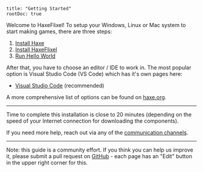 ```
title: "Getting Started"
rootDoc: true
```

Welcome to HaxeFlixel! To setup your Windows, Linux or Mac system to start making games, there are three steps:

1. [Install Haxe](https://haxe.org/download)
2. [Install HaxeFlixel](/documentation/install-haxeflixel)
3. [Run Hello World](/documentation/hello-world)

After that, you have to choose an editor / IDE to work in. The most popular option is Visual Studio Code (VS Code) which has it's own pages here:

- [Visual Studio Code](/documentation/visual-studio-code) (recommended)

A more comprehensive list of options can be found on [haxe.org](https://haxe.org/documentation/introduction/editors-and-ides.html).

----

Time to complete this installation is close to 20 minutes (depending on the speed of your Internet connection for downloading the components).

If you need more help, reach out via any of the [communication channels](/documentation/community).

----

Note: this guide is a community effort. If you think you can help us improve it, please submit a pull request on
[GitHub](https://github.com/HaxeFlixel/flixel-docs) - each page has an "Edit" button in the upper right corner for this.
